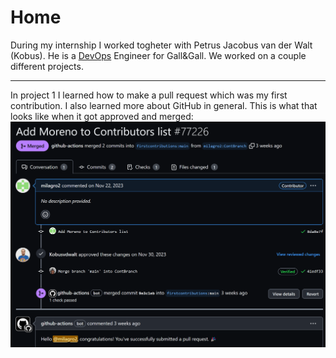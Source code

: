 # Home

During my internship I worked togheter with Petrus Jacobus van der Walt (Kobus). He is a [DevOps](https://milagro2.github.io./DevOps.html) Engineer for Gall&Gall.
We worked on a couple different projects.

---
In project 1 I learned how to make a pull request which was my first contribution. I also learned more about GitHub in general. This is what that looks like when it got approved and merged:
![Filenamechecker](img/contri.png)
